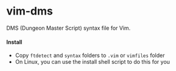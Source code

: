 # vim-dms

DMS (Dungeon Master Script) syntax file for Vim.

#### Install

- Copy `ftdetect` and `syntax` folders to `.vim` or `vimfiles` folder
- On Linux, you can use the install shell script to do this for you
